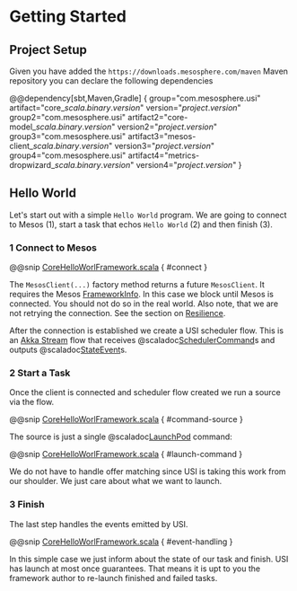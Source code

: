 # Getting Started

## Project Setup 

Given you have added the `https://downloads.mesosphere.com/maven` Maven repository you can declare the following dependencies

@@dependency[sbt,Maven,Gradle] {
  group="com.mesosphere.usi" artifact="core_$scala.binary.version$" version="$project.version$"
  group2="com.mesosphere.usi" artifact2="core-model_$scala.binary.version$" version2="$project.version$"
  group3="com.mesosphere.usi" artifact3="mesos-client_$scala.binary.version$" version3="$project.version$"
  group4="com.mesosphere.usi" artifact4="metrics-dropwizard_$scala.binary.version$" version4="$project.version$"
}

## Hello World

Let's start out with a simple `Hello World` program. We are going to connect to Mesos (1), start a task that echos `Hello World` (2) and then finish (3).

### 1 Connect to Mesos

@@snip [CoreHelloWorlFramework.scala](/examples/core-hello-world/src/main/scala/com/mesosphere/usi/examples/CoreHelloWorldFramework.scala) { #connect }

The `MesosClient(...)` factory method returns a future `MesosClient`. It requires the Mesos [FrameworkInfo](http://mesos.apache.org/api/latest/java/org/apache/mesos/Protos.FrameworkInfo.html). In this case we block until Mesos is connected. You should not do so in the real world. Also note, that we are not retrying the connection. See the section on [Resilience](#).

After the connection is established we create a USI scheduler flow. This is an [Akka Stream](https://doc.akka.io/docs/akka/current/stream/index.html) flow that receives @scaladoc[SchedulerCommand](com.mesosphere.usi.core.models.commands.SchedulerCommand)s and outputs @scaladoc[StateEvent](com.mesosphere.usi.core.models.StateEvent)s. 

### 2 Start a Task

Once the client is connected and scheduler flow created we run a source via the flow.

@@snip [CoreHelloWorlFramework.scala](/examples/core-hello-world/src/main/scala/com/mesosphere/usi/examples/CoreHelloWorldFramework.scala) { #command-source }

The source is just a single @scaladoc[LaunchPod](com.mesosphere.usi.core.models.commands.LaunchPod) command:

@@snip [CoreHelloWorlFramework.scala](/examples/core-hello-world/src/main/scala/com/mesosphere/usi/examples/CoreHelloWorldFramework.scala) { #launch-command }

We do not have to handle offer matching since USI is taking this work from our shoulder. We just care about what we want to launch.

### 3 Finish

The last step handles the events emitted by USI.

@@snip [CoreHelloWorlFramework.scala](/examples/core-hello-world/src/main/scala/com/mesosphere/usi/examples/CoreHelloWorldFramework.scala) { #event-handling }

In this simple case we just inform about the state of our task and finish. USI has launch at most once guarantees. That means it is upt to you the framework author to re-launch finished and failed tasks.

